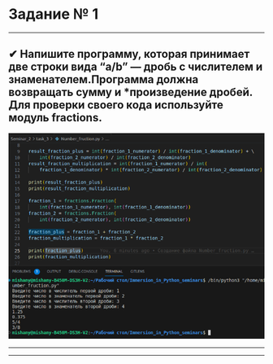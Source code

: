 # Задание № 1
___
## ✔ Напишите программу, которая принимает две строки вида “a/b” — дробь с числителем и знаменателем.Программа должна возвращать сумму и *произведение дробей. Для проверки своего кода используйте модуль fractions.


![008](images/008.png)
___
___
